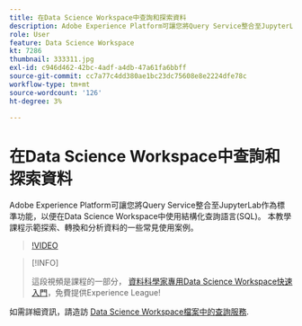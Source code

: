 ```yaml
---
title: 在Data Science Workspace中查詢和探索資料
description: Adobe Experience Platform可讓您將Query Service整合至JupyterLab作為標準功能，以便在Data Science Workspace中使用結構化查詢語言(SQL)。
role: User
feature: Data Science Workspace
kt: 7286
thumbnail: 333311.jpg
exl-id: c946d462-42bc-4adf-a4db-47a61fa6bbff
source-git-commit: cc7a77c4dd380ae1bc23dc75608e8e2224dfe78c
workflow-type: tm+mt
source-wordcount: '126'
ht-degree: 3%

---
```


# 在Data Science Workspace中查詢和探索資料

Adobe Experience Platform可讓您將Query Service整合至JupyterLab作為標準功能，以便在Data Science Workspace中使用結構化查詢語言(SQL)。 本教學課程示範探索、轉換和分析資料的一些常見使用案例。

>[!VIDEO](https://video.tv.adobe.com/v/333311)

>[!INFO]
>
> 這段視頻是課程的一部分， [資料科學家專用Data Science Workspace快速入門](https://experienceleague.adobe.com/?recommended=ExperiencePlatform-U-1-2021.1.dsw)，免費提供Experience League!

如需詳細資訊，請造訪 [Data Science Workspace檔案中的查詢服務](https://experienceleague.adobe.com/docs/experience-platform/data-science-workspace/jupyterlab/query-service.html).